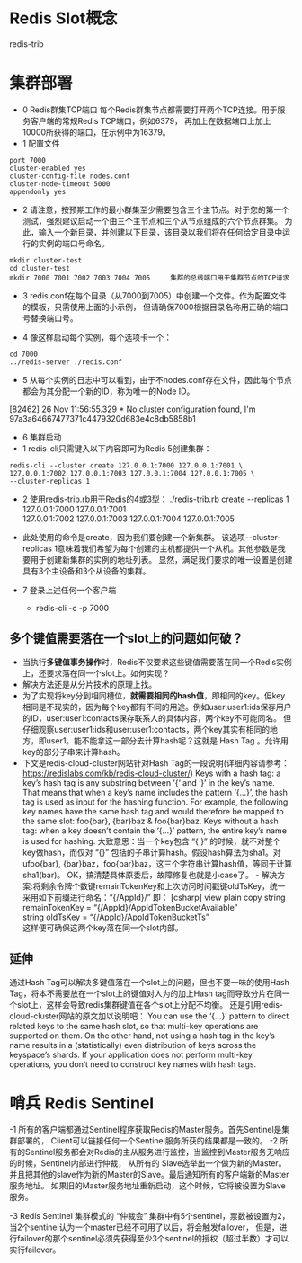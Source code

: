 # Redis Slot概念
redis-trib

# 集群部署
- 0 Redis群集TCP端口
每个Redis群集节点都需要打开两个TCP连接。用于服务客户端的常规Redis TCP端口，例如6379，
再加上在数据端口上加上10000所获得的端口，在示例中为16379。
- 1 配置文件
```
port 7000
cluster-enabled yes
cluster-config-file nodes.conf
cluster-node-timeout 5000
appendonly yes
```
- 2 请注意，按预期工作的最小群集至少需要包含三个主节点。对于您的第一个测试，强烈建议启动一个由三个主节点和三个从节点组成的六个节点群集。
为此，输入一个新目录，并创建以下目录，该目录以我们将在任何给定目录中运行的实例的端口号命名。
```
mkdir cluster-test
cd cluster-test
mkdir 7000 7001 7002 7003 7004 7005     集群的总线端口用于集群节点的TCP请求
```
- 3 redis.conf在每个目录（从7000到7005）中创建一个文件。作为配置文件的模板，只需使用上面的小示例，
但请确保7000根据目录名称用正确的端口号替换端口号。

- 4 像这样启动每个实例，每个选项卡一个：
```
cd 7000
../redis-server ./redis.conf
```

- 5 从每个实例的日志中可以看到，由于不nodes.conf存在文件，因此每个节点都会为其分配一个新的ID，称为唯一的Node ID。

[82462] 26 Nov 11:56:55.329 * No cluster configuration found, I'm 97a3a64667477371c4479320d683e4c8db5858b1

- 6 集群启动
- 1 redis-cli只需键入以下内容即可为Redis 5创建集群：
```
redis-cli --cluster create 127.0.0.1:7000 127.0.0.1:7001 \
127.0.0.1:7002 127.0.0.1:7003 127.0.0.1:7004 127.0.0.1:7005 \
--cluster-replicas 1
```
- 2 使用redis-trib.rb用于Redis的4或3型：
    ./redis-trib.rb create --replicas 1 127.0.0.1:7000 127.0.0.1:7001 \
    127.0.0.1:7002 127.0.0.1:7003 127.0.0.1:7004 127.0.0.1:7005
- 此处使用的命令是create，因为我们要创建一个新集群。
该选项--cluster-replicas 1意味着我们希望为每个创建的主机都提供一个从机。其他参数是我要用于创建新集群的实例的地址列表。
显然，满足我们要求的唯一设置是创建具有3个主设备和3个从设备的集群。

- 7 登录上述任何一个客户端
    - redis-cli -c -p 7000

## 多个键值需要落在一个slot上的问题如何破？
   - 当执行**多键值事务操作**时，Redis不仅要求这些键值需要落在同一个Redis实例上，还要求落在同一个slot上。如何实现？
   - 解决方法还是从分片技术的原理上找。
   - 为了实现将key分到相同槽位，**就需要相同的hash值**，即相同的key。但key相同是不现实的，因为每个key都有不同的用途。例如user:user1:ids保存用户的ID，user:user1:contacts保存联系人的具体内容，两个key不可能同名。
但仔细观察user:user1:ids和user:user1:contacts，两个key其实有相同的地方，即user1。能不能拿这一部分去计算hash呢？这就是 Hash Tag 。允许用key的部分子串来计算hash。
   - 下文是redis-cloud-cluster网站针对Hash Tag的一段说明(详细内容请参考：https://redislabs.com/kb/redis-cloud-cluster/)
 Keys with a hash tag: a key’s hash tag is any substring between ‘{‘ and ‘}’ in the key’s name. That means that when a key’s name includes the pattern ‘{…}’, the hash tag is used as input for the hashing function. For example, the following key names have the same hash tag and would therefore be mapped to the same slot: foo{bar}, {bar}baz & foo{bar}baz.
 Keys without a hash tag: when a key doesn’t contain the ‘{…}’ pattern, the entire key’s name is used for hashing.
           大致意思：当一个key包含 “{ }” 的时候，就不对整个key做hash，而仅对 “{}” 包括的子串计算hash。假设hash算法为sha1。对ufoo{bar}, {bar}baz，foo{bar}baz，这三个字符串计算hash值，等同于计算sha1(bar)。
        OK，搞清楚具体原委后，故障修复也就是小case了。
    - 解决方案:将剩余令牌个数键remainTokenKey和上次访问时间戳键oldTsKey，统一采用如下前缀进行命名：“{/AppId}/”
即：
[csharp] view plain copy
string remainTokenKey = “{/AppId}/AppIdTokenBucketAvailable”  
string oldTsKey = “{/AppId}/AppIdTokenBucketTs”  
 这样便可确保这两个key落在同一个slot内部。

## 延伸
   通过Hash Tag可以解决多键值落在一个slot上的问题，但也不要一味的使用Hash Tag，将本不需要放在一个slot上的键值对人为的加上Hash tag而导致分片在同一个slot上，这样会导致redis集群键值在各个slot上分配不均衡。
还是引用redis-cloud-cluster网站的原文加以说明吧：
You can use the ‘{…}’ pattern to direct related keys to the same hash slot, so that multi-key operations are supported on them. On the other hand, not using a hash tag in the key’s name results in a (statistically) even distribution of keys across the keyspace’s shards. If your application does not perform multi-key operations, you don’t need to construct key names with hash tags.


# 哨兵 Redis Sentinel
-1 所有的客户端都通过Sentinel程序获取Redis的Master服务。首先Sentinel是集群部署的，
Client可以链接任何一个Sentinel服务所获的结果都是一致的。
-2 所有的Sentinel服务都会对Redis的主从服务进行监控，当监控到Master服务无响应的时候，Sentinel内部进行仲裁，
从所有的 Slave选举出一个做为新的Master。并且把其他的slave作为新的Master的Slave。最后通知所有的客户端新的Master服务地址。
如果旧的Master服务地址重新启动，这个时候，它将被设置为Slave服务。

-3 Redis Sentinel 集群模式的 “仲裁会” 
集群中有5个sentinel，票数被设置为2，当2个sentinel认为一个master已经不可用了以后，将会触发failover，
但是，进行failover的那个sentinel必须先获得至少3个sentinel的授权（超过半数）才可以实行failover。

  